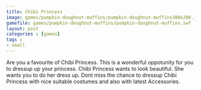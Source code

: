 ```yaml
---
title: Chibi Princess
image: games/pumpkin-doughnut-muffins/pumpkin-doughnut-muffins300x200.jpg
gamefile: games/pumpkin-doughnut-muffins/pumpkin-doughnut-muffins.swf
layout: post
categories : [games]
tags : 
- small
---
```


 Are you a favourite of Chibi Princess. This is a wonderful oppotunity for you to dressup up your princess. Chibi Princess wants to look beautiful. She wants you to do her dress up. Dont miss the chance to dressup Chibi Princess with nice suitable costumes and also with latest Accessories.